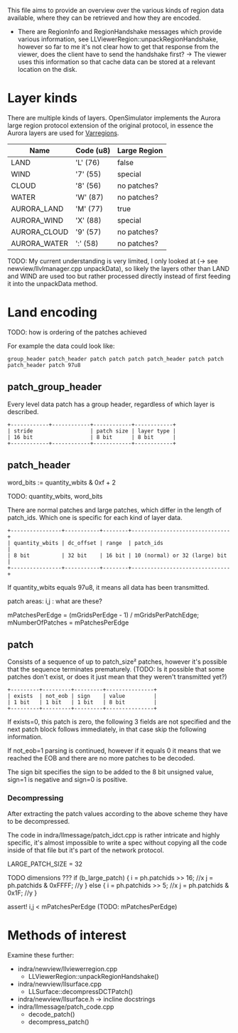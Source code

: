 This file aims to provide an overview over the various kinds of region data available, where they can be retrieved and how they are encoded.

- There are RegionInfo and RegionHandshake messages which provide various information,
  see LLViewerRegion::unpackRegionHandshake, however so far to me it's not clear how to
  get that response from the viewer, does the client have to send the handshake first?
  → The viewer uses this information so that cache data can be stored at a relevant
    location on the disk.

# Layer kinds
There are multiple kinds of layers. OpenSimulator implements the Aurora large region protocol extension of the original protocol,
in essence the Aurora layers are used for [Varregions](http://opensimulator.org/wiki/Varregion).

| Name         | Code (u8) | Large Region |
| ------------ | --------- | ------------ |
| LAND         | 'L' (76)  | false        |
| WIND         | '7' (55)  | special      |
| CLOUD        | '8' (56)  | no patches?  |
| WATER        | 'W' (87)  | no patches?  |
| AURORA_LAND  | 'M' (77)  | true         |
| AURORA_WIND  | 'X' (88)  | special      |
| AURORA_CLOUD | '9' (57)  | no patches?  |
| AURORA_WATER | ':' (58)  | no patches?  |

TODO: My current understanding is very limited, I only looked at (→ see newview/llvlmanager.cpp unpackData), so likely the layers other than
      LAND and WIND are used too but rather processed directly instead of first feeding it into the unpackData method.

# Land encoding
TODO: how is ordering of the patches achieved

For example the data could look like:
```
group_header patch_header patch patch patch patch_header patch patch patch_header patch 97u8
```

## patch_group_header
Every level data patch has a group header, regardless of which layer is described.

```
+------------+------------+------------+------------+
| stride                  | patch size | layer type |
| 16 bit                  | 8 bit      | 8 bit      |
+------------+------------+------------+------------+
```

## patch_header
word_bits := quantity_wbits & 0xf + 2

TODO: quantity_wbits, word_bits

There are normal patches and large patches, which differ in the length of patch_ids.
Which one is specific for each kind of layer data.

```
+----------------+-----------+--------+-------------------------------+
| quantity_wbits | dc_offset | range  | patch_ids                     |
| 8 bit          | 32 bit    | 16 bit | 10 (normal) or 32 (large) bit |
+----------------+-----------+--------+-------------------------------+
```

If quantity_wbits equals 97u8, it means all data has been transmitted.


patch areas:
i,j : what are these?

mPatchesPerEdge = (mGridsPerEdge - 1) / mGridsPerPatchEdge;
mNumberOfPatches = mPatchesPerEdge

## patch
Consists of a sequence of up to patch_size² patches, however it's possible that the sequence
terminates prematurely. (TODO: Is it possible that some patches don't exist, or does it just
mean that they weren't transmitted yet?)

```
+---------+---------+---------+---------------+
| exists  | not_eob | sign    | value         |
| 1 bit   | 1 bit   | 1 bit   | 8 bit         |
+---------+---------+---------+---------------+
```

If exists=0, this patch is zero, the following 3 fields are not specified and the next patch block follows immediately, in that case skip the following information.

If not_eob=1 parsing is continued, however if it equals 0 it means that we reached the EOB and there
are no more patches to be decoded.

The sign bit specifies the sign to be added to the 8 bit unsigned value, sign=1 is negative and sign=0 is positive.

### Decompressing
After extracting the patch values according to the above scheme they have to be decompressed.

The code in indra/llmessage/patch_idct.cpp is rather intricate and highly specific, it's almost
impossible to write a spec without copying all the code inside of that file but it's part of the network protocol.

LARGE_PATCH_SIZE = 32

TODO
dimensions ???
        if (b_large_patch)
        {
            i = ph.patchids >> 16; //x
            j = ph.patchids & 0xFFFF; //y
        }
        else
        {
            i = ph.patchids >> 5; //x
            j = ph.patchids & 0x1F; //y
        }

assert! i,j < mPatchesPerEdge (TODO: mPatchesPerEdge)



# Methods of interest
Examine these further:


- indra/newview/llviewerregion.cpp
  - LLViewerRegion::unpackRegionHandshake()
- indra/newview/llsurface.cpp
  - LLSurface::decompressDCTPatch()
- indra/newview/llsurface.h
  → incline docstrings
- indra/llmessage/patch_code.cpp
  - decode_patch()
  - decompress_patch()

